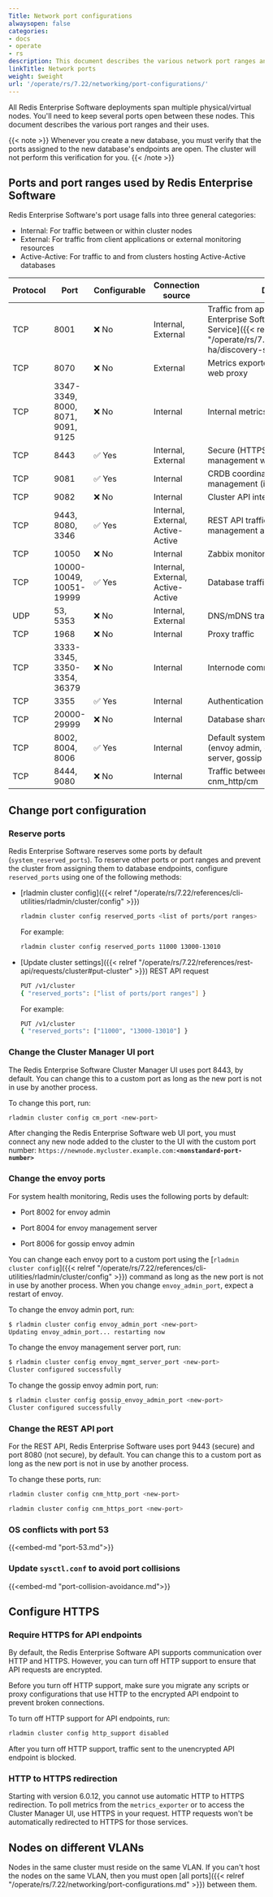 ```yaml
---
Title: Network port configurations
alwaysopen: false
categories:
- docs
- operate
- rs
description: This document describes the various network port ranges and their uses.
linkTitle: Network ports
weight: $weight
url: '/operate/rs/7.22/networking/port-configurations/'
---
```


All Redis Enterprise Software deployments span multiple physical/virtual nodes. You'll need to keep several ports open between these nodes. This document describes the various port ranges and their uses.

{{< note >}}
Whenever you create a new database, you must verify that the ports assigned to the new database's endpoints are open. The cluster will not perform this verification for you.
{{< /note >}}

## Ports and port ranges used by Redis Enterprise Software

Redis Enterprise Software's port usage falls into three general categories:

- Internal: For traffic between or within cluster nodes
- External: For traffic from client applications or external monitoring resources
- Active-Active: For traffic to and from clusters hosting Active-Active databases

| Protocol | Port | Configurable | Connection source | Description |
|----------|------|--------------|-------------------|-------------|
| TCP | 8001 | <span title="Not configurable">&#x274c; No</span> | Internal, External | Traffic from application to Redis Enterprise Software [Discovery Service]({{< relref "/operate/rs/7.22/databases/durability-ha/discovery-service.md" >}}) |
| TCP | 8070 | <span title="Not configurable">&#x274c; No</span> | External | Metrics exported and managed by the web proxy |
| TCP | 3347-3349, 8000, 8071, 9091, 9125 | <span title="Not configurable">&#x274c; No</span> | Internal | Internal metrics ports |
| TCP | 8443 | <span title="Configurable">&#x2705; Yes</span> | Internal, External | Secure (HTTPS) access to the management web UI |
| TCP | 9081 | <span title="Configurable">&#x2705; Yes</span> | Internal | CRDB coordinator for Active-Active management (internal) |
| TCP | 9082 | <span title="Not configurable">&#x274c; No</span> | Internal | Cluster API internal port |
| TCP | 9443, 8080, 3346 | <span title="Configurable">&#x2705; Yes</span> | Internal, External, Active-Active | REST API traffic, including cluster management and node bootstrap |
| TCP | 10050 | <span title="Not configurable">&#x274c; No</span> | Internal | Zabbix monitoring |
| TCP | 10000-10049, 10051-19999 | <span title="Configurable">&#x2705; Yes</span> | Internal, External, Active-Active | Database traffic |
| UDP | 53, 5353 | <span title="Not configurable">&#x274c; No</span> | Internal, External | DNS/mDNS traffic |
| TCP | 1968 | <span title="Not configurable">&#x274c; No</span> | Internal | Proxy traffic |
| TCP | 3333-3345, 3350-3354, 36379 | <span title="Not configurable">&#x274c; No</span> | Internal | Internode communication |
| TCP | 3355 | <span title="Configurable">&#x2705; Yes</span> | Internal | Authentication service internal port |
| TCP | 20000-29999 | <span title="Not configurable">&#x274c; No</span> | Internal | Database shard traffic |
| TCP | 8002, 8004, 8006 | <span title="Configurable">&#x2705; Yes</span> | Internal | Default system health monitoring (envoy admin, envoy management server, gossip envoy admin)|
| TCP | 8444, 9080 | <span title="Not configurable">&#x274c; No</span> | Internal | Traffic between web proxy and cnm_http/cm |

## Change port configuration

### Reserve ports

Redis Enterprise Software reserves some ports by default (`system_reserved_ports`). To reserve other ports or port ranges and prevent the cluster from assigning them to database endpoints, configure `reserved_ports` using one of the following methods:

- [rladmin cluster config]({{< relref "/operate/rs/7.22/references/cli-utilities/rladmin/cluster/config" >}})

    ```sh
    rladmin cluster config reserved_ports <list of ports/port ranges>
    ```

    For example:

    ```sh
    rladmin cluster config reserved_ports 11000 13000-13010
    ```

- [Update cluster settings]({{< relref "/operate/rs/7.22/references/rest-api/requests/cluster#put-cluster" >}}) REST API request

    ```sh
    PUT /v1/cluster
    { "reserved_ports": ["list of ports/port ranges"] }
    ```

    For example:

    ```sh
    PUT /v1/cluster
    { "reserved_ports": ["11000", "13000-13010"] }
    ```

### Change the Cluster Manager UI port

The Redis Enterprise Software Cluster Manager UI uses port 8443, by default. You can change this to a custom port as long as the new port is not in use by another process.

To change this port, run:

```sh
rladmin cluster config cm_port <new-port>
```

After changing the Redis Enterprise Software web UI port, you must connect any new node added to the cluster to the UI with the custom port number:
`https://newnode.mycluster.example.com:`**`<nonstandard-port-number>`**

### Change the envoy  ports

For system health monitoring, Redis uses the following ports by default:

- Port 8002 for envoy admin

- Port 8004 for envoy management server

- Port 8006 for gossip envoy admin

You can change each envoy port to a custom port using the [`rladmin cluster config`]({{< relref "/operate/rs/7.22/references/cli-utilities/rladmin/cluster/config" >}}) command as long as the new port is not in use by another process. When you change `envoy_admin_port`, expect a restart of envoy.

To change the envoy admin port, run:

```sh
$ rladmin cluster config envoy_admin_port <new-port>
Updating envoy_admin_port... restarting now
```

To change the envoy management server port, run:

```sh
$ rladmin cluster config envoy_mgmt_server_port <new-port>
Cluster configured successfully
```

To change the gossip envoy admin port, run:

```sh
$ rladmin cluster config gossip_envoy_admin_port <new-port>
Cluster configured successfully
```

### Change the REST API port

For the REST API, Redis Enterprise Software uses port 9443 (secure) and port 8080 (not secure), by default. You can change this to a custom port as long as the new port is not in use by another process.

To change these ports, run:

```sh
rladmin cluster config cnm_http_port <new-port>
```

```sh
rladmin cluster config cnm_https_port <new-port>
```

### OS conflicts with port 53

{{<embed-md "port-53.md">}}


### Update `sysctl.conf` to avoid port collisions

{{<embed-md "port-collision-avoidance.md">}}


## Configure HTTPS

### Require HTTPS for API endpoints

By default, the Redis Enterprise Software API supports communication over HTTP and HTTPS. However, you can turn off HTTP support to ensure that API requests are encrypted.

Before you turn off HTTP support, make sure you migrate any scripts or proxy configurations that use HTTP to the encrypted API endpoint to prevent broken connections.

To turn off HTTP support for API endpoints, run:

```sh
rladmin cluster config http_support disabled
```

After you turn off HTTP support, traffic sent to the unencrypted API endpoint is blocked.


### HTTP to HTTPS redirection
Starting with version 6.0.12, you cannot use automatic HTTP to HTTPS redirection.
To poll metrics from the `metrics_exporter` or to access the Cluster Manager UI, use HTTPS in your request. HTTP requests won't be automatically redirected to HTTPS for those services. 

## Nodes on different VLANs

Nodes in the same cluster must reside on the same VLAN. If you can't
host the nodes on the same VLAN, then you must open [all ports]({{< relref "/operate/rs/7.22/networking/port-configurations.md" >}}) between them.
